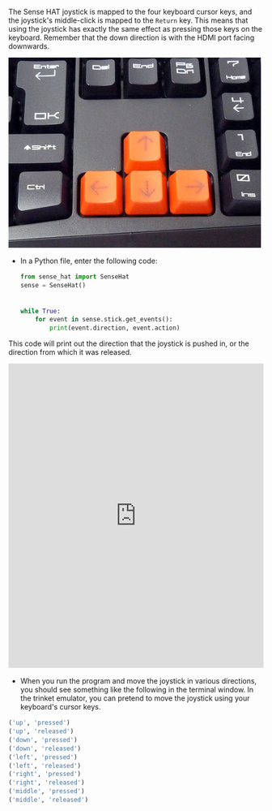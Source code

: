 The Sense HAT joystick is mapped to the four keyboard cursor keys, and the joystick's middle-click is mapped to the `Return` key. This means that using the joystick has exactly the same effect as pressing those keys on the keyboard. Remember that the down direction is with the HDMI port facing downwards.

  ![](images/cursor_keys.jpg)


- In a Python file, enter the following code:

    ```python
    from sense_hat import SenseHat
    sense = SenseHat()


    while True:
        for event in sense.stick.get_events():
            print(event.direction, event.action)
    ```

This code will print out the direction that the joystick is pushed in, or the direction from which it was released.

<iframe src="https://trinket.io/embed/python/ee4e2a3edf" width="100%" height="600" frameborder="0" marginwidth="0" marginheight="0" allowfullscreen></iframe>

- When you run the program and move the joystick in various directions, you should see something like the following in the terminal window. In the trinket emulator, you can pretend to move the joystick using your keyboard's cursor keys.

```python
('up', 'pressed')
('up', 'released')
('down', 'pressed')
('down', 'released')
('left', 'pressed')
('left', 'released')
('right', 'pressed')
('right', 'released')
('middle', 'pressed')
('middle', 'released')
```


